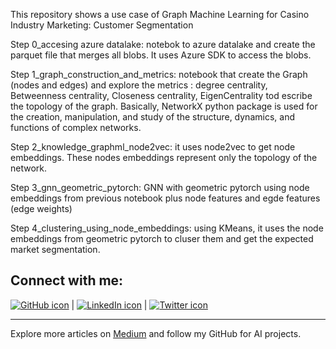 This repository shows a use case of Graph Machine Learning for Casino Industry Marketing: Customer Segmentation

 Step 0_accesing azure datalake: notebok to azure datalake and create the parquet file that merges all blobs. It uses Azure SDK to access the blobs.

 Step 1_graph_construction_and_metrics: notebook that create the Graph (nodes and edges) and explore the metrics : degree centrality, Betweenness centrality, Closeness centrality, EigenCentrality tod escribe the topology of the graph. Basically, NetworkX python  package  is used for the creation, manipulation, and study of the structure, dynamics, and functions of complex networks.

Step 2_knowledge_graphml_node2vec: it uses node2vec to get node embeddings. These nodes embeddings represent only the topology of the network.

Step 3_gnn_geometric_pytorch: GNN with geometric pytorch using node embeddings from previous notebook plus node features and egde features (edge weights)  

Step 4_clustering_using_node_embeddings: using KMeans, it uses the node embeddings from geometric pytorch to cluser them and get the expected market segmentation.


## Connect with me:
[![GitHub icon](https://img.icons8.com/ios-filled/50/000000/github.png)](https://github.com/etechoptimist) | [![LinkedIn icon](https://img.icons8.com/ios-filled/50/000000/linkedin.png)](https://linkedin.com/in/etechoptimist) | [![Twitter icon](https://img.icons8.com/ios-filled/50/000000/twitter.png)](https://twitter.com/etechoptimist)

---
Explore more articles on [Medium](https://medium.com/@etechoptimist) and follow my GitHub for AI projects.

